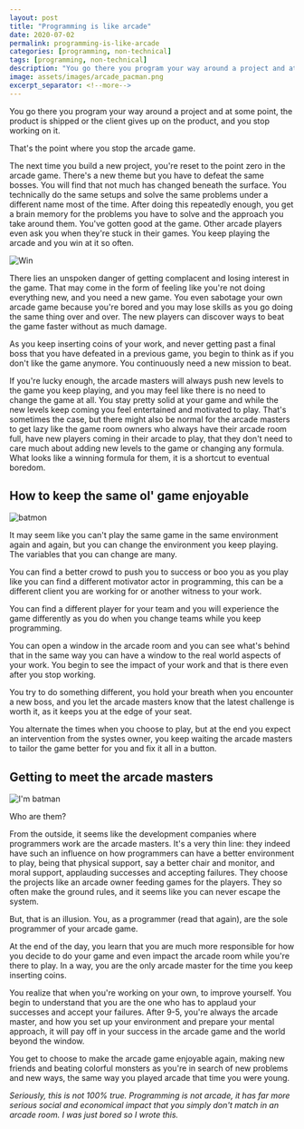 ```yaml
---
layout: post
title: "Programming is like arcade"
date: 2020-07-02
permalink: programming-is-like-arcade
categories: [programming, non-technical]
tags: [programming, non-technical]
description: "You go there you program your way around a project and at some point, the product is shipped or the client gives up on the product, and you stop working on it."
image: assets/images/arcade_pacman.png
excerpt_separator: <!--more-->
---
```


You go there you program your way around a project and at some point, the product is shipped or the client gives up on the product, and you stop working on it.

<!--more-->

That's the point where you stop the arcade game.

The next time you build a new project, you're reset to the point zero in the arcade game. There's a new theme but you have to defeat the same bosses. You will find that not much has changed beneath the surface. You technically do the same setups and solve the same problems under a different name most of the time. After doing this repeatedly enough, you get a brain memory for the problems you have to solve and the approach you take around them. You've gotten good at the game. Other arcade players even ask you when they're stuck in their games. You keep playing the arcade and you win at it so often.

![Win](https://media.giphy.com/media/oYnErXTj8PsZ2/giphy.gif)

There lies an unspoken danger of getting complacent and losing interest in the game. That may come in the form of feeling like you're not doing everything new, and you need a new game. You even sabotage your own arcade game because you're bored and you may lose skills as you go doing the same thing over and over. The new players can discover ways to beat the game faster without as much damage.

As you keep inserting coins of your work, and never getting past a final boss that you have defeated in a previous game, you begin to think as if you don't like the game anymore. You continuously need a new mission to beat.

If you're lucky enough, the arcade masters will always push new levels to the game you keep playing, and you may feel like there is no need to change the game at all. You stay pretty solid at your game and while the new levels keep coming you feel entertained and motivated to play. That's sometimes the case, but there might also be normal for the arcade masters to get lazy like the game room owners who always have their arcade room full, have new players coming in their arcade to play, that they don't need to care much about adding new levels to the game or changing any formula. What looks like a winning formula for them, it is a shortcut to eventual boredom.

## How to keep the same ol' game enjoyable

![batmon](https://media.giphy.com/media/qVID3J8fLrlZK/source.gif)

It may seem like you can't play the same game in the same environment again and again, but you can change the environment you keep playing. The variables that you can change are many.

You can find a better crowd to push you to success or boo you as you play like you can find a different motivator actor in programming, this can be a different client you are working for or another witness to your work.

You can find a different player for your team and you will experience the game differently as you do when you change teams while you keep programming.

You can open a window in the arcade room and you can see what's behind that in the same way you can have a window to the real world aspects of your work. You begin to see the impact of your work and that is there even after you stop working.

You try to do something different, you hold your breath when you encounter a new boss, and you let the arcade masters know that the latest challenge is worth it, as it keeps you at the edge of your seat. 

You alternate the times when you choose to play, but at the end you expect an intervention from the systes owner, you keep waiting the arcade masters to tailor the game better for you and fix it all in a button.

## Getting to meet the arcade masters

![I'm batman](https://media.tenor.com/videos/fc2ea2b2328899dddbbe3a7c283fcc5c/mp4)

Who are them?

From the outside, it seems like the development companies where programmers work are the arcade masters. It's a very thin line: they indeed have such an influence on how programmers can have a better environment to play, being that physical support, say a better chair and monitor, and moral support, applauding successes and accepting failures. They choose the projects like an arcade owner feeding games for the players. They so often make the ground rules, and it seems like you can never escape the system.

But, that is an illusion. You, as a programmer (read that again), are the sole programmer of your arcade game.

At the end of the day, you learn that you are much more responsible for how you decide to do your game and even impact the arcade room while you're there to play. In a way, you are the only arcade master for the time you keep inserting coins.

You realize that when you're working on your own, to improve yourself. You begin to understand that you are the one who has to applaud your successes and accept your failures. After 9-5, you're always the arcade master, and how you set up your environment and prepare your mental approach, it will pay off in your success in the arcade game and the world beyond the window.

You get to choose to make the arcade game enjoyable again, making new friends and beating colorful monsters as you're in search of new problems and new ways, the same way you played arcade that time you were young.

*Seriously, this is not 100% true. Programming is not arcade, it has far more serious social and economical impact that you simply don't match in an arcade room. I was just bored so I wrote this.*

